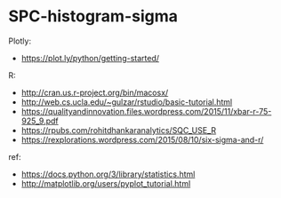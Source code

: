 # SPC-histogram-sigma
Plotly:
- https://plot.ly/python/getting-started/

R:
- http://cran.us.r-project.org/bin/macosx/
- http://web.cs.ucla.edu/~gulzar/rstudio/basic-tutorial.html
- https://qualityandinnovation.files.wordpress.com/2015/11/xbar-r-75-925_9.pdf
- https://rpubs.com/rohitdhankaranalytics/SQC_USE_R
- https://rexplorations.wordpress.com/2015/08/10/six-sigma-and-r/

ref:
- https://docs.python.org/3/library/statistics.html
- http://matplotlib.org/users/pyplot_tutorial.html
